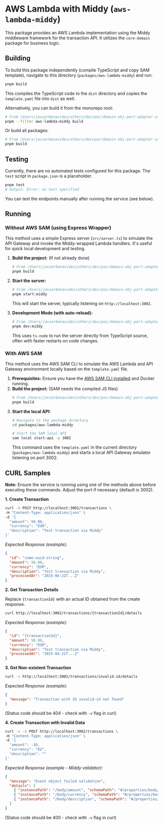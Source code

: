 # AWS Lambda with Middy (`aws-lambda-middy`)

This package provides an AWS Lambda implementation using the Middy middleware framework for the transaction API. It utilizes the `core-domain` package for business logic.

## Building

To build this package independently (compile TypeScript and copy SAM template), navigate to this directory (`packages/aws-lambda-middy`) and run:

```bash
pnpm build
```

This compiles the TypeScript code to the `dist` directory and copies the `template.yaml` file into `dist` as well.

Alternatively, you can build it from the monorepo root:

```bash
# From /Users/javierbenavides/others/dev/poc/domain-obj-port-adapter-sample
pnpm --filter aws-lambda-middy build
```

Or build all packages:

```bash
# From /Users/javierbenavides/others/dev/poc/domain-obj-port-adapter-sample
pnpm build
```

## Testing

Currently, there are no automated tests configured for this package. The `test` script in `package.json` is a placeholder.

```bash
pnpm test
# Output: Error: no test specified
```

You can test the endpoints manually after running the service (see below).

## Running

### Without AWS SAM (using Express Wrapper)

This method uses a simple Express server (`src/server.ts`) to simulate the API Gateway and invoke the Middy-wrapped Lambda handlers. It's useful for quick local development and testing.

1.  **Build the project:** (If not already done)
    ```bash
    # From /Users/javierbenavides/others/dev/poc/domain-obj-port-adapter-sample
    pnpm build
    ```
2.  **Start the server:**
    ```bash
    # From /Users/javierbenavides/others/dev/poc/domain-obj-port-adapter-sample
    pnpm start:middy
    ```
    This will start the server, typically listening on `http://localhost:3002`.

3.  **Development Mode (with auto-reload):**
    ```bash
    # From /Users/javierbenavides/others/dev/poc/domain-obj-port-adapter-sample
    pnpm dev:middy
    ```
    This uses `ts-node` to run the server directly from TypeScript source, often with faster restarts on code changes.

### With AWS SAM

This method uses the AWS SAM CLI to simulate the AWS Lambda and API Gateway environment locally based on the `template.yaml` file.

1.  **Prerequisites:** Ensure you have the [AWS SAM CLI installed](https://docs.aws.amazon.com/serverless-application-model/latest/developerguide/install-sam-cli.html) and Docker running.
2.  **Build the project:** (SAM needs the compiled JS files)
    ```bash
    # From /Users/javierbenavides/others/dev/poc/domain-obj-port-adapter-sample
    pnpm build
    ```
3.  **Start the local API:**
    ```bash
    # Navigate to the package directory
    cd packages/aws-lambda-middy

    # Start the SAM local API
    sam local start-api -p 3002
    ```
    This command uses the `template.yaml` in the current directory (`packages/aws-lambda-middy`) and starts a local API Gateway emulator listening on port 3002.

## CURL Samples

**Note:** Ensure the service is running using one of the methods above before executing these commands. Adjust the port if necessary (default is 3002).

**1. Create Transaction**

```bash
curl -X POST http://localhost:3002/transactions \
-H "Content-Type: application/json" \
-d '{
  "amount": 50.00,
  "currency": "EUR",
  "description": "Test transaction via Middy"
}'
```

*Expected Response (example):*
```json
{
  "id": "some-uuid-string",
  "amount": 50.00,
  "currency": "EUR",
  "description": "Test transaction via Middy",
  "processedAt": "2025-04-22T...Z"
}
```

**2. Get Transaction Details**

Replace `{transactionId}` with an actual ID obtained from the create response.

```bash
curl http://localhost:3002/transactions/{transactionId}/details
```

*Expected Response (example):*
```json
{
  "id": "{transactionId}",
  "amount": 50.00,
  "currency": "EUR",
  "description": "Test transaction via Middy",
  "processedAt": "2025-04-22T...Z"
}
```

**3. Get Non-existent Transaction**

```bash
curl -v http://localhost:3002/transactions/invalid-id/details
```

*Expected Response (example):*
```json
{
  "message": "Transaction with ID invalid-id not found"
}
```
(Status code should be 404 - check with `-v` flag in curl)

**4. Create Transaction with Invalid Data**

```bash
curl -v -X POST http://localhost:3002/transactions \
-H "Content-Type: application/json" \
-d '{
  "amount": -10,
  "currency": "EU",
  "description": ""
}'
```

*Expected Response (example - Middy validator):*
```json
{
  "message": "Event object failed validation",
  "details": [
    { "instancePath": "/body/amount", "schemaPath": "#/properties/body/properties/amount/exclusiveMinimum", "keyword": "exclusiveMinimum", "params": { "comparison": ">", "limit": 0 }, "message": "must be > 0" },
    { "instancePath": "/body/currency", "schemaPath": "#/properties/body/properties/currency/minLength", "keyword": "minLength", "params": { "limit": 3 }, "message": "must NOT have fewer than 3 characters" },
    { "instancePath": "/body/description", "schemaPath": "#/properties/body/properties/description/minLength", "keyword": "minLength", "params": { "limit": 1 }, "message": "must NOT have fewer than 1 characters" }
  ]
}
```
(Status code should be 400 - check with `-v` flag in curl)
